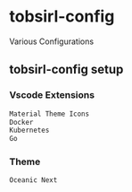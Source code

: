 # tobsirl-config

Various Configurations

## tobsirl-config setup

### Vscode Extensions

```bash
Material Theme Icons
Docker
Kubernetes
Go
```

### Theme

```bash
Oceanic Next
```
